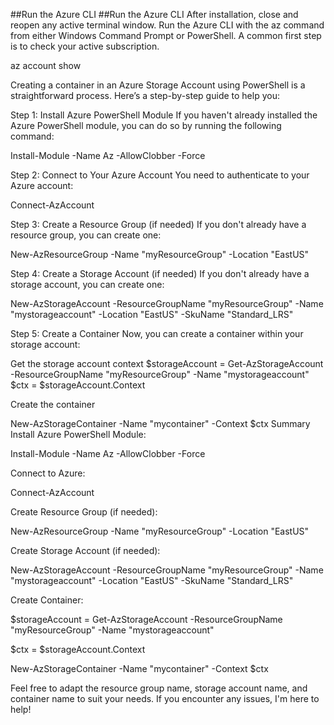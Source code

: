 ##Run the Azure CLI 
##Run the Azure CLI After installation, close and reopen any active terminal window. Run the Azure CLI with the az command from either Windows Command Prompt or PowerShell. A common first step is to check your active subscription. 

az account show

Creating a container in an Azure Storage Account using PowerShell is a straightforward process. Here’s a step-by-step guide to help you:

Step 1: Install Azure PowerShell Module If you haven't already installed the Azure PowerShell module, you can do so by running the following command:

Install-Module -Name Az -AllowClobber -Force 

Step 2: Connect to Your Azure Account You need to authenticate to your Azure account:

Connect-AzAccount 

Step 3: Create a Resource Group (if needed) If you don't already have a resource group, you can create one:

New-AzResourceGroup -Name "myResourceGroup" -Location "EastUS" 

Step 4: Create a Storage Account (if needed) If you don't already have a storage account, you can create one:

New-AzStorageAccount -ResourceGroupName "myResourceGroup" -Name "mystorageaccount" -Location "EastUS" -SkuName "Standard_LRS"

Step 5: Create a Container Now, you can create a container within your storage account:

Get the storage account context
$storageAccount = Get-AzStorageAccount -ResourceGroupName "myResourceGroup" -Name "mystorageaccount" $ctx = $storageAccount.Context

Create the container

New-AzStorageContainer -Name "mycontainer" -Context $ctx 
Summary Install Azure PowerShell Module:

Install-Module -Name Az -AllowClobber -Force 

Connect to Azure: 

Connect-AzAccount 

Create Resource Group (if needed): 

New-AzResourceGroup -Name "myResourceGroup" -Location "EastUS" 

Create Storage Account (if needed): 

New-AzStorageAccount -ResourceGroupName "myResourceGroup" -Name "mystorageaccount" -Location "EastUS" -SkuName "Standard_LRS" 

Create Container:

$storageAccount = Get-AzStorageAccount -ResourceGroupName "myResourceGroup" -Name "mystorageaccount" 

$ctx = $storageAccount.Context 

New-AzStorageContainer -Name "mycontainer" -Context $ctx 

Feel free to adapt the resource group name, storage account name, and container name to suit your needs. If you encounter any issues, I'm here to help!
